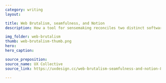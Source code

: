 ```yaml
---
category: writing
layout:

title: Web Brutalism, seamfulness, and Notion
description: How a tool for sensemaking reconciles two distinct software design ideologies.

img_folder: web-brutalism
thumb: web-brutalism-thumb.png
hero:
hero_caption:

source_preposition:
source_name: UX Collective
source_link: https://uxdesign.cc/web-brutalism-seamfulness-and-notion-8004b89751a2?source=friends_link&sk=98803d399626c5e604bb372f3c772bde

---
```


